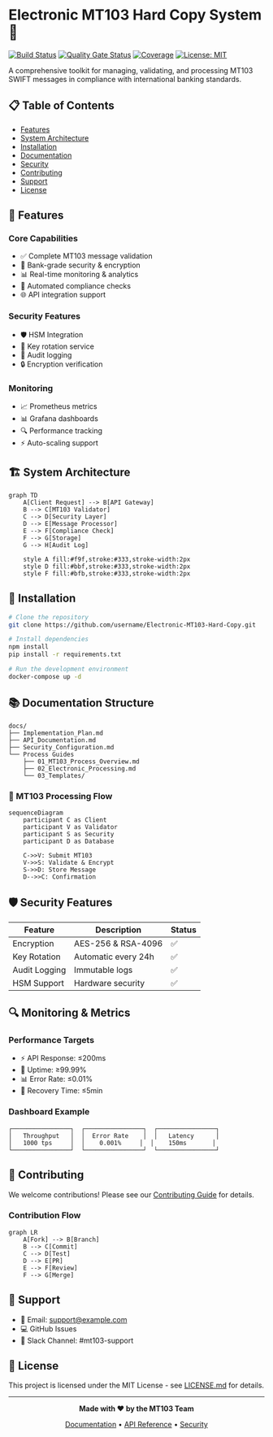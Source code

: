 # Electronic MT103 Hard Copy System 🏦

[![Build Status](https://github.com/username/Electronic-MT103-Hard-Copy/workflows/build/badge.svg)](https://github.com/username/Electronic-MT103-Hard-Copy/actions)
[![Quality Gate Status](https://sonarcloud.io/api/project_badges/measure?project=Electronic-MT103-Hard-Copy&metric=alert_status)](https://sonarcloud.io/dashboard?id=Electronic-MT103-Hard-Copy)
[![Coverage](https://sonarcloud.io/api/project_badges/measure?project=Electronic-MT103-Hard-Copy&metric=coverage)](https://sonarcloud.io/dashboard?id=Electronic-MT103-Hard-Copy)
[![License: MIT](https://img.shields.io/badge/License-MIT-yellow.svg)](https://opensource.org/licenses/MIT)

A comprehensive toolkit for managing, validating, and processing MT103 SWIFT messages in compliance with international banking standards.

## 📋 Table of Contents

- [Features](#-features)
- [System Architecture](#-system-architecture)
- [Installation](#-installation)
- [Documentation](#-documentation)
- [Security](#-security)
- [Contributing](#-contributing)
- [Support](#-support)
- [License](#-license)

## 🌟 Features

### Core Capabilities
- ✅ Complete MT103 message validation
- 🔐 Bank-grade security & encryption
- 📊 Real-time monitoring & analytics
- 🔄 Automated compliance checks
- 🌐 API integration support

### Security Features
- 🛡️ HSM Integration
- 🔑 Key rotation service
- 📝 Audit logging
- 🔒 Encryption verification

### Monitoring
- 📈 Prometheus metrics
- 📊 Grafana dashboards
- 🔍 Performance tracking
- ⚡ Auto-scaling support

## 🏗 System Architecture

```mermaid
graph TD
    A[Client Request] --> B[API Gateway]
    B --> C[MT103 Validator]
    C --> D[Security Layer]
    D --> E[Message Processor]
    E --> F[Compliance Check]
    F --> G[Storage]
    G --> H[Audit Log]
    
    style A fill:#f9f,stroke:#333,stroke-width:2px
    style D fill:#bbf,stroke:#333,stroke-width:2px
    style F fill:#bfb,stroke:#333,stroke-width:2px
```

## 🚀 Installation

```bash
# Clone the repository
git clone https://github.com/username/Electronic-MT103-Hard-Copy.git

# Install dependencies
npm install
pip install -r requirements.txt

# Run the development environment
docker-compose up -d
```

## 📚 Documentation Structure

```
docs/
├── Implementation_Plan.md
├── API_Documentation.md
├── Security_Configuration.md
└── Process Guides
    ├── 01_MT103_Process_Overview.md
    ├── 02_Electronic_Processing.md
    └── 03_Templates/
```

### 🔄 MT103 Processing Flow

```mermaid
sequenceDiagram
    participant C as Client
    participant V as Validator
    participant S as Security
    participant D as Database
    
    C->>V: Submit MT103
    V->>S: Validate & Encrypt
    S->>D: Store Message
    D-->>C: Confirmation
```

## 🛡️ Security Features

| Feature | Description | Status |
|---------|------------|---------|
| Encryption | AES-256 & RSA-4096 | ✅ |
| Key Rotation | Automatic every 24h | ✅ |
| Audit Logging | Immutable logs | ✅ |
| HSM Support | Hardware security | ✅ |

## 🔍 Monitoring & Metrics

### Performance Targets
- ⚡ API Response: ≤200ms
- 🎯 Uptime: ≥99.99%
- 📊 Error Rate: ≤0.01%
- 🔄 Recovery Time: ≤5min

### Dashboard Example
```
┌────────────────┐  ┌────────────────┐  ┌────────────────┐
│   Throughput   │  │  Error Rate    │  │   Latency      │
│   1000 tps     │  │    0.001%     │  │    150ms       │
└────────────────┘  └────────────────┘  └────────────────┘
```

## 🤝 Contributing

We welcome contributions! Please see our [Contributing Guide](CONTRIBUTING.md) for details.

### Contribution Flow
```mermaid
graph LR
    A[Fork] --> B[Branch]
    B --> C[Commit]
    C --> D[Test]
    D --> E[PR]
    E --> F[Review]
    F --> G[Merge]
```

## 💬 Support

- 📧 Email: support@example.com
- 💻 GitHub Issues
- 📱 Slack Channel: #mt103-support

## 📄 License

This project is licensed under the MIT License - see [LICENSE.md](LICENSE.md) for details.

---

<div align="center">

**Made with ❤️ by the MT103 Team**

[Documentation](docs/) • [API Reference](docs/API_Documentation.md) • [Security](docs/Security_Configuration.md)

</div>